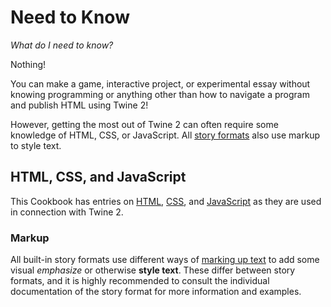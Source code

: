 # Need to Know

*What do I need to know?*

Nothing!

You can make a game, interactive project, or experimental essay without knowing programming or anything other than how to navigate a program and publish HTML using Twine 2!

However, getting the most out of Twine 2 can often require some knowledge of HTML, CSS, or JavaScript. All [story formats](../terms/terms_storyformats.md) also use markup to style text.

## HTML, CSS, and JavaScript

This Cookbook has entries on [HTML](../terms/terms_html.md), [CSS](../terms/terms_css.md), and [JavaScript](../terms/terms_javascript.md) as they are used in connection with Twine 2.

### Markup

All built-in story formats use different ways of [marking up text](../terms/terms_markdown_and_markup.md) to add some visual *emphasize* or otherwise **style text**. These differ between story formats, and it is highly recommended to consult the individual documentation of the story format for more information and examples.
